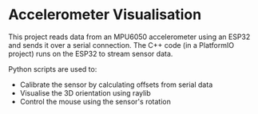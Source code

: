 # Accelerometer Visualisation

This project reads data from an MPU6050 accelerometer using an ESP32 and sends it over a serial connection. The C++ code (in a PlatformIO project) runs on the ESP32 to stream sensor data.

Python scripts are used to:

- Calibrate the sensor by calculating offsets from serial data
- Visualise the 3D orientation using raylib
- Control the mouse using the sensor's rotation

